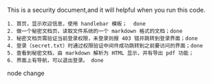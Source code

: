 This is a security document,and it will helpful when you run this code.

	1. 首页，显示欢迎信息，使用 handlebar 模板；  done
	2. 做一个秘密文档页，读取文件系统的一个 markdown 格式的文档；done
	3. 秘密文档页需验证当前登录权限，未登录则报 403 错并跳转到登录界面；done
	4. 登录（secret.txt）时通过权限验证中间件成功跳转到之前要访问的界面；done
	5. 查看到秘密文档，由 markdown 解析为 HTML 显示，并有导出 pdf 功能；
    6. 界面上有导航，可以退出登录。 done

node change